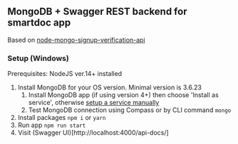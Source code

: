 ## MongoDB + Swagger REST backend for smartdoc app

Based on [node-mongo-signup-verification-api](https://github.com/cornflourblue/node-mongo-signup-verification-api)

### Setup (Windows)

Prerequisites: NodeJS ver.14+ installed

1. Install MongoDB for your OS version. Minimal version is 3.6.23
   1. Install MongoDB app (if using version 4+) then choose 'Install as service', otherwise [setup a service manually](https://stackoverflow.com/questions/2438055/how-can-i-run-mongodb-as-a-windows-service)
   2. Test MongoDB connection using Compass or by CLI command `mongo`
2. Install packages `npm i` or `yarn`
3. Run app `npm run start`
4. Visit (Swagger UI)[http://localhost:4000/api-docs/] 

